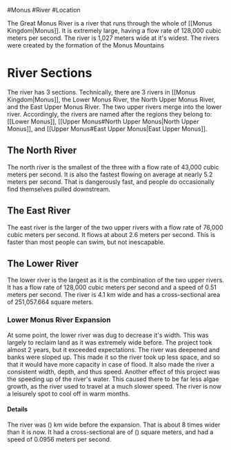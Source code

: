 #Monus #River #Location 

The Great Monus River is a river that runs through the whole of [[Monus Kingdom|Monus]]. It is extremely large, having a flow rate of 128,000 cubic meters per second. The river is 1,027 meters wide at it's widest. The rivers were created by the formation of the Monus Mountains
# River Sections
The river has 3 sections. Technically, there are 3 rivers in [[Monus Kingdom|Monus]], the Lower Monus River, the North Upper Monus River, and the East Upper Monus River. The two upper rivers merge into the lower river. Accordingly, the rivers are named after the regions they belong to: [[Lower Monus]], [[Upper Monus#North Upper Monus|North Upper Monus]], and [[Upper Monus#East Upper Monus|East Upper Monus]].
## The North River
The north river is the smallest of the three with a flow rate of 43,000 cubic meters per second. It is also the fastest flowing on average at nearly 5.2 meters per second. That is dangerously fast, and people do occasionally find themselves pulled downstream.
## The East River
The east river is the larger of the two upper rivers with a flow rate of 76,000 cubic meters per second. It flows at about 2.6 meters per second. This is faster than most people can swim, but not inescapable.
## The Lower River
The lower river is the largest as it is the combination of the two upper rivers. It has a flow rate of 128,000 cubic meters per second and a speed of 0.51 meters per second. The river is 4.1 km wide and has a cross-sectional area of 251,057.664 square meters.
### Lower Monus River Expansion
At some point, the lower river was dug to decrease it's width. This was largely to reclaim land as it was extremely wide before. The project took almost 2 years, but it exceeded expectations. The river was deepened and banks were sloped up. This made it so the river took up less space, and so that it would have more capacity in case of flood. It also made the river a consistent width, depth, and thus speed. Another effect of this project was the speeding up of the river's water. This caused there to be far less algae growth, as the river used to travel at a much slower speed. The river is now a leisurely spot to cool off in warm months.
#### Details
The river was () km wide before the expansion. That is about 8 times wider than it is now. It had a cross-sectional are of () square meters, and had a speed of 0.0956 meters per second.